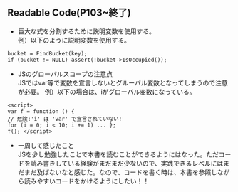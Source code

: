 ## Readable Code(P103~終了)
- 巨大な式を分割するために説明変数を使用する。  
例）以下のように説明変数を使用する。
```
bucket = FindBucket(key);
if (bucket != NULL) assert(!bucket->IsOccupied());
```


- JSのグローバルスコープの注意点  
JSではvar等で変数を宣言しないとグルーバル変数となってしまうので注意が必要。
例）以下の場合は、iがグローバル変数になっている。
```
<script>
var f = function () {
// 危険:'i' は 'var' で宣言されていない!
for (i = 0; i < 10; i += 1) ... };
f(); </script>
```


- 一周して感じたこと  
JSを少し勉強したことで本書を読むことができるようにはなった。ただコードを読み書きしている経験がまだまだ少ないので、実践できるレベルにはまだまだ及ばないなと感じた。なので、コードを書く時は、本書を参照しながら読みやすいコードをかけるようにしたい！！